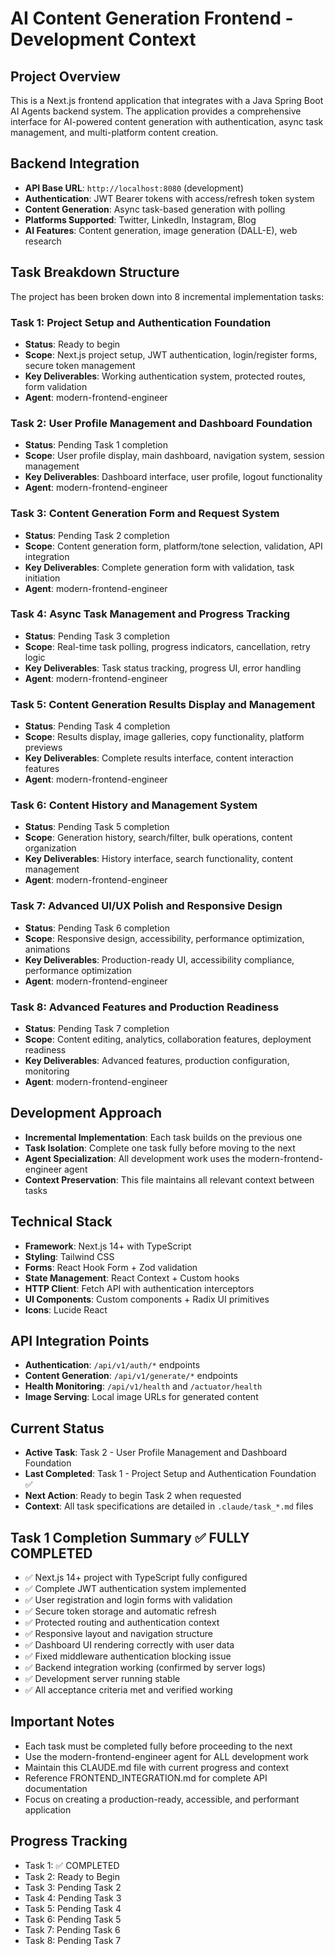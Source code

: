 # AI Content Generation Frontend - Development Context

## Project Overview
This is a Next.js frontend application that integrates with a Java Spring Boot AI Agents backend system. The application provides a comprehensive interface for AI-powered content generation with authentication, async task management, and multi-platform content creation.

## Backend Integration
- **API Base URL**: `http://localhost:8080` (development)
- **Authentication**: JWT Bearer tokens with access/refresh token system
- **Content Generation**: Async task-based generation with polling
- **Platforms Supported**: Twitter, LinkedIn, Instagram, Blog
- **AI Features**: Content generation, image generation (DALL-E), web research

## Task Breakdown Structure

The project has been broken down into 8 incremental implementation tasks:

### Task 1: Project Setup and Authentication Foundation
- **Status**: Ready to begin
- **Scope**: Next.js project setup, JWT authentication, login/register forms, secure token management
- **Key Deliverables**: Working authentication system, protected routes, form validation
- **Agent**: modern-frontend-engineer

### Task 2: User Profile Management and Dashboard Foundation  
- **Status**: Pending Task 1 completion
- **Scope**: User profile display, main dashboard, navigation system, session management
- **Key Deliverables**: Dashboard interface, user profile, logout functionality
- **Agent**: modern-frontend-engineer

### Task 3: Content Generation Form and Request System
- **Status**: Pending Task 2 completion
- **Scope**: Content generation form, platform/tone selection, validation, API integration
- **Key Deliverables**: Complete generation form with validation, task initiation
- **Agent**: modern-frontend-engineer

### Task 4: Async Task Management and Progress Tracking
- **Status**: Pending Task 3 completion
- **Scope**: Real-time task polling, progress indicators, cancellation, retry logic
- **Key Deliverables**: Task status tracking, progress UI, error handling
- **Agent**: modern-frontend-engineer

### Task 5: Content Generation Results Display and Management
- **Status**: Pending Task 4 completion
- **Scope**: Results display, image galleries, copy functionality, platform previews
- **Key Deliverables**: Complete results interface, content interaction features
- **Agent**: modern-frontend-engineer

### Task 6: Content History and Management System
- **Status**: Pending Task 5 completion
- **Scope**: Generation history, search/filter, bulk operations, content organization
- **Key Deliverables**: History interface, search functionality, content management
- **Agent**: modern-frontend-engineer

### Task 7: Advanced UI/UX Polish and Responsive Design
- **Status**: Pending Task 6 completion
- **Scope**: Responsive design, accessibility, performance optimization, animations
- **Key Deliverables**: Production-ready UI, accessibility compliance, performance optimization
- **Agent**: modern-frontend-engineer

### Task 8: Advanced Features and Production Readiness
- **Status**: Pending Task 7 completion
- **Scope**: Content editing, analytics, collaboration features, deployment readiness
- **Key Deliverables**: Advanced features, production configuration, monitoring
- **Agent**: modern-frontend-engineer

## Development Approach
- **Incremental Implementation**: Each task builds on the previous one
- **Task Isolation**: Complete one task fully before moving to the next
- **Agent Specialization**: All development work uses the modern-frontend-engineer agent
- **Context Preservation**: This file maintains all relevant context between tasks

## Technical Stack
- **Framework**: Next.js 14+ with TypeScript
- **Styling**: Tailwind CSS
- **Forms**: React Hook Form + Zod validation
- **State Management**: React Context + Custom hooks
- **HTTP Client**: Fetch API with authentication interceptors
- **UI Components**: Custom components + Radix UI primitives
- **Icons**: Lucide React

## API Integration Points
- **Authentication**: `/api/v1/auth/*` endpoints
- **Content Generation**: `/api/v1/generate/*` endpoints  
- **Health Monitoring**: `/api/v1/health` and `/actuator/health`
- **Image Serving**: Local image URLs for generated content

## Current Status
- **Active Task**: Task 2 - User Profile Management and Dashboard Foundation  
- **Last Completed**: Task 1 - Project Setup and Authentication Foundation ✅
- **Next Action**: Ready to begin Task 2 when requested
- **Context**: All task specifications are detailed in `.claude/task_*.md` files

## Task 1 Completion Summary ✅ FULLY COMPLETED
- ✅ Next.js 14+ project with TypeScript fully configured
- ✅ Complete JWT authentication system implemented
- ✅ User registration and login forms with validation
- ✅ Secure token storage and automatic refresh
- ✅ Protected routing and authentication context
- ✅ Responsive layout and navigation structure
- ✅ Dashboard UI rendering correctly with user data
- ✅ Fixed middleware authentication blocking issue
- ✅ Backend integration working (confirmed by server logs)
- ✅ Development server running stable
- ✅ All acceptance criteria met and verified working

## Important Notes
- Each task must be completed fully before proceeding to the next
- Use the modern-frontend-engineer agent for ALL development work
- Maintain this CLAUDE.md file with current progress and context
- Reference FRONTEND_INTEGRATION.md for complete API documentation
- Focus on creating a production-ready, accessible, and performant application

## Progress Tracking
- Task 1: ✅ COMPLETED
- Task 2: Ready to Begin
- Task 3: Pending Task 2
- Task 4: Pending Task 3
- Task 5: Pending Task 4
- Task 6: Pending Task 5
- Task 7: Pending Task 6
- Task 8: Pending Task 7
